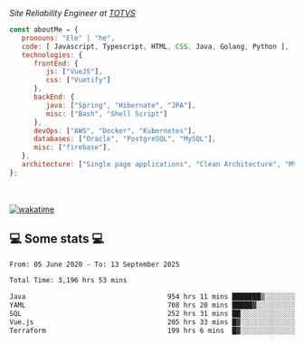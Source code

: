 <p><em>Site Reliability Engineer at <a href="https://www.totvs.com/">TOTVS</a></br>
</em></p>


```javascript
const aboutMe = {
   pronouns: "Ele" | "he",
   code: [ Javascript, Typescript, HTML, CSS, Java, Golang, Python ],
   technologies: {
      frontEnd: {
         js: ["VueJS"],
         css: ["Vuetify"]
      },
      backEnd: {
         java: ["Spring", "Hibernate", "JPA"],
         misc: ["Bash", "Shell Script"]
      },
      devOps: ["AWS", "Docker", "Kubernetes"],
      databases: ["Oracle", "PostgreSQL", "MySQL"],
      misc: ["firebase"],
   },
   architecture: ["Single page applications", "Clean Architecture", "MVC", "Microservices"],
};
```
</br></br>
[![wakatime](https://wakatime.com/badge/user/a3a8ed06-d304-4d6b-bc86-4adc418cdea7.svg)](https://wakatime.com/@a3a8ed06-d304-4d6b-bc86-4adc418cdea7)
<h2>💻 Some stats 💻</h2>

<!--START_SECTION:waka-->

```txt
From: 05 June 2020 - To: 13 September 2025

Total Time: 3,196 hrs 53 mins

Java                                   954 hrs 11 mins ███████▒░░░░░░░░░░░░░░░░░   29.85 %
YAML                                   708 hrs 20 mins █████▓░░░░░░░░░░░░░░░░░░░   22.16 %
SQL                                    252 hrs 31 mins ██░░░░░░░░░░░░░░░░░░░░░░░   07.90 %
Vue.js                                 205 hrs 33 mins █▓░░░░░░░░░░░░░░░░░░░░░░░   06.43 %
Terraform                              199 hrs 6 mins  █▓░░░░░░░░░░░░░░░░░░░░░░░   06.23 %
```

<!--END_SECTION:waka-->
